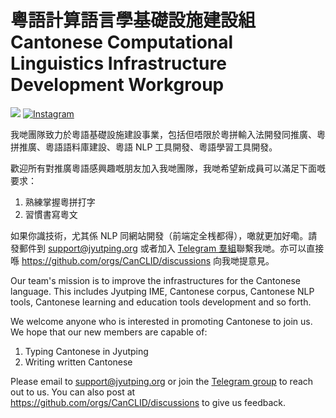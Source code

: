# 粵語計算語言學基礎設施建設組 Cantonese Computational Linguistics Infrastructure Development Workgroup

[<img src="https://img.shields.io/badge/Twitter-1DA1F2?style=for-the-badge&logo=twitter&logoColor=white" />](https://twitter.com/Can_CLID)
[![Instagram](https://img.shields.io/badge/Instagram-%23E4405F.svg?style=for-the-badge&logo=Instagram&logoColor=white)](https://www.instagram.com/commonvoice.yue/)


我哋團隊致力於粵語基礎設施建設事業，包括但唔限於粵拼輸入法開發同推廣、粵拼推廣、粵語語料庫建設、粵語 NLP 工具開發、粵語學習工具開發。

歡迎所有對推廣粵語感興趣嘅朋友加入我哋團隊，我哋希望新成員可以滿足下面嘅要求：

1. 熟練掌握粵拼打字
1. 習慣書寫粵文

如果你識技術，尤其係 NLP 同網站開發（前端定全桟都得），噉就更加好嘞。請發郵件到 support@jyutping.org 或者加入 [Telegram 羣組](https://t.me/rime_cantonese)聯繫我哋。亦可以直接喺 https://github.com/orgs/CanCLID/discussions 向我哋提意見。

Our team's mission is to improve the infrastructures for the Cantonese language. This includes Jyutping IME, Cantonese corpus, Cantonese NLP tools, Cantonese learning and education tools development and so forth.

We welcome anyone who is interested in promoting Cantonese to join us. We hope that our new members are capable of:

1. Typing Cantonese in Jyutping 
1. Writing written Cantonese

Please email to support@jyutping.org or join the [Telegram group](https://t.me/rime_cantonese) to reach out to us. You can also post at https://github.com/orgs/CanCLID/discussions to give us feedback.
